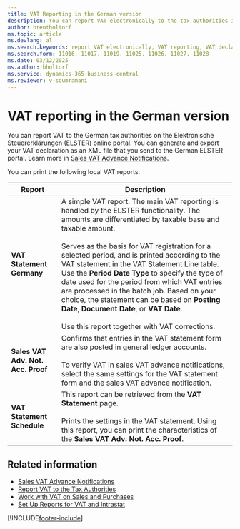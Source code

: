 ```yaml
---
title: VAT Reporting in the German version
description: You can report VAT electronically to the tax authorities in the German version.
author: brentholtorf
ms.topic: article
ms.devlang: al
ms.search.keywords: report VAT electronically, VAT reporting, VAT declaration, VAT statement, German version
ms.search.form: 11016, 11017, 11019, 11025, 11026, 11027, 11028
ms.date: 03/12/2025
ms.author: bholtorf
ms.service: dynamics-365-business-central
ms.reviewer: v-soumramani
---
```


# VAT reporting in the German version

You can report VAT to the German tax authorities on the Elektronische Steuererklärungen (ELSTER) online portal. You can generate and export your VAT declaration as an XML file that you send to the German ELSTER portal. Learn more in [Sales VAT Advance Notifications](how-to-set-up-and-export-sales-vat-advance-notifications.md).  

You can print the following local VAT reports.  

|Report|Description|  
|------------|---------------------------------------|  
|**VAT Statement Germany**|A simple VAT report. The main VAT reporting is handled by the ELSTER functionality. The amounts are differentiated by taxable base and taxable amount.<br><br/> Serves as the basis for VAT registration for a selected period, and is printed according to the VAT statement in the VAT Statement Line table. Use the **Period Date Type** to specify the type of date used for the period from which VAT entries are processed in the batch job. Based on your choice, the statement can be based on **Posting Date**, **Document Date**, or **VAT Date**.<br><br/> Use this report together with VAT corrections.|  
|**Sales VAT Adv. Not. Acc. Proof**|Confirms that entries in the VAT statement form are also posted in general ledger accounts.<br><br/> To verify VAT in sales VAT advance notifications, select the same settings for the VAT statement form and the sales VAT advance notification.|  
|**VAT Statement Schedule**|This report can be retrieved from the **VAT Statement** page.<br><br/> Prints the settings in the VAT statement. Using this report, you can print the characteristics of the **Sales VAT Adv. Not. Acc. Proof**.|  

## Related information

- [Sales VAT Advance Notifications](how-to-set-up-and-export-sales-vat-advance-notifications.md)  
- [Report VAT to the Tax Authorities](../../finance-how-report-vat.md)  
- [Work with VAT on Sales and Purchases](../../finance-work-with-vat.md)  
- [Set Up Reports for VAT and Intrastat](how-to-set-up-reports-for-vat-and-intrastat.md)  

[!INCLUDE[footer-include](../../includes/footer-banner.md)]
